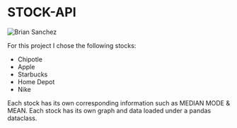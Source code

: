 # STOCK-API

![Brian Sanchez](https://github.com/user-attachments/assets/b4729145-dc82-4178-af9d-275b0195966b)

For this project I chose the following stocks: 
- Chipotle
- Apple
- Starbucks
- Home Depot
- Nike

Each stock has its own corresponding information such as MEDIAN MODE & MEAN.
Each stock has its own graph and data loaded under a pandas dataclass. 
